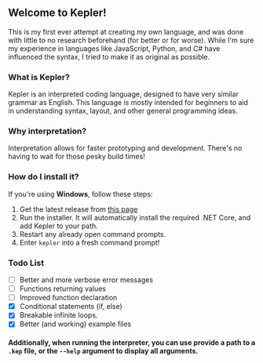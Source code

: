 ## Welcome to Kepler!
This is my first ever attempt at creating my own language, and was done with little to no research beforehand (for better or for worse). While I'm sure my experience in languages like JavaScript, Python, and C# have influenced the syntax, I tried to make it as original as possible.

### What is Kepler?
Kepler is an interpreted coding language, designed to have very similar grammar as English. This language is mostly intended for beginners to aid in understanding syntax, layout, and other general programming ideas.

### Why interpretation?
Interpretation allows for faster prototyping and development. There's no having to wait for those pesky build times!

### How do I install it?
If you're using **Windows**, follow these steps:
1. Get the latest release from [this page](https://github.com/Ironfacebuster/kepler-interpreter/releases)
2. Run the installer. It will automatically install the required .NET Core, and add Kepler to your path.
3. Restart any already open command prompts.
4. Enter `kepler` into a fresh command prompt!

### Todo List
- [ ] Better and more verbose error messages
- [ ] Functions returning values
- [ ] Improved function declaration
- [x] Conditional statements (if, else)
- [x] Breakable infinite loops.
- [x] Better (and working) example files

#### **Additionally**, when running the interpreter, you can use provide a path to a `.kep` file, or the `--help` argument to display all arguments.
